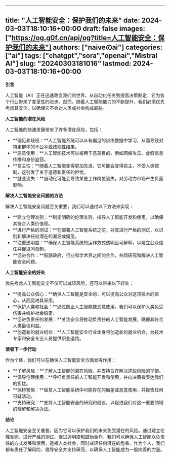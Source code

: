 
---
title: "人工智能安全：保护我们的未来"
date: 2024-03-03T18:10:16+00:00
draft: false
images: ["https://og.g0f.cn/api/og?title=人工智能安全：保护我们的未来"]
authors: ["naiveのai"]
categories: ["ai"]
tags: ["chatgpt","sora","openai","Mistral AI"]
slug: "20240303181016"
lastmod: 2024-03-03T18:10:16+00:00
---
**引言**

人工智能（AI）正在迅速改变我们的世界，从自动化任务到提高决策制定，它为各个行业带来了变革性的进步。然而，随着人工智能能力的不断提升，我们必须优先考虑其安全，以确保它不会对人类或社会构成威胁。

**人工智能的潜在风险**

人工智能的快速发展带来了许多潜在风险，包括：

- **偏见和歧视：**人工智能系统可以从有偏见的训练数据中学习，从而导致对特定群体的不公平或歧视性结果。
- **恶意使用：**人工智能技术可以被用于恶意目的，例如网络攻击、虚假信息传播和身份盗窃。
- **自主性：**随着人工智能变得更加先进，它可能会变得自主，不受人类控制，这引发了关于道德和责任的担忧。
- **就业流失：**自动化可能会导致某些工作岗位流失，对劳动力市场产生负面影响。

**解决人工智能安全问题的方法**

解决人工智能安全问题至关重要，我们可以通过以下方法来实现：

- **建立伦理准则：**制定明确的伦理准则，指导人工智能开发和使用，以确保其符合人类价值观。
- **进行严格的测试：**在部署人工智能系统之前，对其进行严格的测试，以识别和解决任何潜在的漏洞或偏见。
- **注重透明度：**确保人工智能系统的运作方式透明且可解释，以建立公众信任并促进问责制。
- **促进合作：**鼓励政府、行业和学术界之间的合作，共同研究和解决人工智能安全问题。

**人工智能安全的好处**

优先考虑人工智能安全不仅可以减轻风险，还可以带来以下好处：

- **提高公众信心：**确保人工智能是安全的，可以提高公众对这项技术的信心，从而促进其采用。
- **保护人类和社会：**通过防止人工智能被恶意使用，我们可以保护人类免受伤害并维护社会稳定。
- **促进负责任的发展：**关注安全将推动负责任的人工智能发展，确保其符合人类最佳利益。
- **创造新的就业机会：**人工智能安全行业本身将创造新的就业机会，为技术专家和安全专业人员提供职业道路。

**读者下一步行动**

作为个体，我们可以在确保人工智能安全方面发挥作用：

- **了解风险：**了解人工智能的潜在风险，并支持旨在解决这些风险的举措。
- **倡导伦理使用：**呼吁负责任的人工智能开发和使用，并向决策者表达我们的担忧。
- **保持警惕：**留意人工智能系统中可能存在的偏差或恶意使用，并报告任何可疑活动。
- **支持研究：**支持人工智能安全的研究和倡议，以促进我们对这一重要领域的理解和解决办法。

**结论**

人工智能安全至关重要，因为它可以保护我们的未来免受潜在的风险。通过建立伦理准则、进行严格的测试、促进透明度和鼓励合作，我们可以确保人工智能以负责任的方式发展和使用，造福人类社会，同时减轻任何潜在的危害。作为个人，我们都有责任了解风险、倡导安全并支持研究，以确保人工智能成为一股向善的力量。